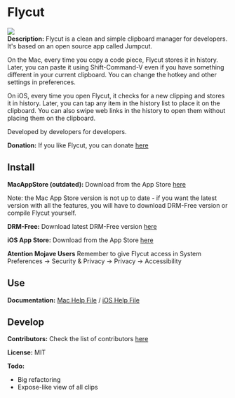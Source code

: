# Flycut
<a href="https://github.com/TermiT/Flycut/releases"><img src="http://a3.mzstatic.com/us/r1000/047/Purple/fb/53/f2/mzi.mcaxwyjm.175x175-75.png" /></a><br />
**Description:**
Flycut is a clean and simple clipboard manager for developers. It's based on an open source app called Jumpcut.

On the Mac, every time you copy a code piece, Flycut stores it in history. Later, you can paste it using Shift-Command-V even if you have something different in your current clipboard. You can change the hotkey and other settings in preferences.

On iOS, every time you open Flycut, it checks for a new clipping and stores it in history. Later, you can tap any item in the history list to place it on the clipboard. You can also swipe web links in the history to open them without placing them on the clipboard.

Developed by developers for developers.

**Donation:**
If you like Flycut, you can donate [here](https://paypal.me/flycut)

## Install
**MacAppStore (outdated):**
Download from the App Store [here](http://itunes.apple.com/us/app/flycut-clipboard-manager/id442160987?mt=12)

Note: the Mac App Store version is not up to date - if you want the latest version with all the features, you will have to download DRM-Free version or compile Flycut yourself.

**DRM-Free:**
Download latest DRM-Free version [here](https://github.com/MarkJerde/Flycut/releases/latest)

**iOS App Store:**
Download from the App Store [here](https://itunes.apple.com/us/app/flycut/id1273639655?mt=8)

**Atention Mojave Users**
Remember to give Flycut access in System Preferences -> Security & Privacy -> Privacy -> Accessibility

## Use
**Documentation:**
[Mac Help File](help.md) / [iOS Help File](help.iOS.md)

## Develop
**Contributors:**
Check the list of contributors [here](https://github.com/TermiT/Flycut/graphs/contributors)

**License:**
MIT

**Todo:**

* Big refactoring
* Expose-like view of all clips
